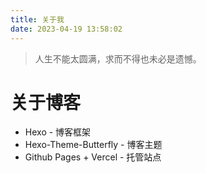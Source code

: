 ```yaml
---
title: 关于我
date: 2023-04-19 13:58:02
---
```

> 人生不能太圆满，求而不得也未必是遗憾。

# 关于博客
- Hexo - 博客框架
- Hexo-Theme-Butterfly - 博客主题
- Github Pages + Vercel - 托管站点


